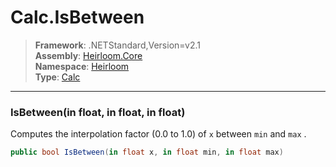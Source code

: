 # Calc.IsBetween

> **Framework**: .NETStandard,Version=v2.1  
> **Assembly**: [Heirloom.Core][0]  
> **Namespace**: [Heirloom][0]  
> **Type**: [Calc][1]

--------------------------------------------------------------------------------

### IsBetween(in float, in float, in float)

Computes the interpolation factor (0.0 to 1.0) of `x` between `min` and `max` .

```cs
public bool IsBetween(in float x, in float min, in float max)
```

[0]: ../Heirloom.Core.md
[1]: Heirloom.Calc.md
